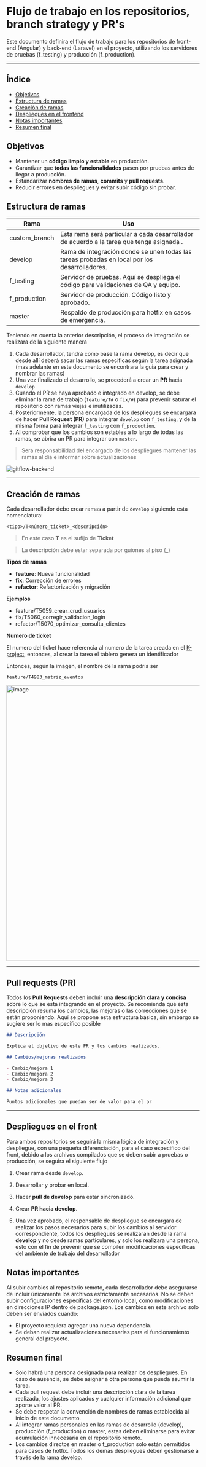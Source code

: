 # Flujo de trabajo en los repositorios, branch strategy y PR's

Este documento definira el flujo de trabajo para los repositorios de front-end (Angular) y back-end (Laravel) en el proyecto, utilizando los servidores de pruebas (f_testing) y producción (f_production).

---

## Índice

- [Objetivos](#objetivos)
- [Estructura de ramas](#estructura-de-ramas)
- [Creación de ramas](#creación-de-ramas)
- [Despliegues en el frontend](#despliegues-en-el-front)
- [Notas importantes](#notas-importantes)
- [Resumen final](#resumen-final)

## Objetivos

- Mantener un **código limpio y estable** en producción.
- Garantizar que **todas las funcionalidades** pasen por pruebas antes de llegar a producción.
- Estandarizar **nombres de ramas**, **commits** y **pull requests**.
- Reducir errores en despliegues y evitar subir código sin probar.

## Estructura de ramas

| Rama          | Uso                                                                                           |
| ------------- | --------------------------------------------------------------------------------------------- |
| custom_branch | Esta rema será particular a cada desarrollador de acuerdo a la tarea que tenga asignada .     |
| develop       | Rama de integración donde se unen todas las tareas probadas en local por los desarrolladores. |
| f_testing     | Servidor de pruebas. Aquí se despliega el código para validaciones de QA y equipo.            |
| f_production  | Servidor de producción. Código listo y aprobado.                                              |
| master        | Respaldo de producción para hotfix en casos de emergencia.                                    |

Teniendo en cuenta la anterior descripción, el proceso de integración se realizara de la siguiente manera

1.  Cada desarrollador, tendrá como base la rama develop, es decir que desde allí deberá sacar las ramas especificas según la tarea asignada (mas adelante en este documento se encontrara la guía para crear y nombrar las ramas)
2.  Una vez finalizado el desarrollo, se procederá a crear un **PR** hacia `develop`
3.  Cuando el PR se haya aprobado e integrado en develop, se debe eliminar la rama de trabajo (`feature/T#` o `fix/#`) para prevenir saturar el repositorio con ramas viejas e inutilizadas.
4.  Posteriormente, la persona encargada de los despliegues se encargara de hacer **Pull Request (PR)** para integrar `develop` con `f_testing`, y de la misma forma para integrar `f_testing` con `f_production`.
5.  Al comprobar que los cambios son estables a lo largo de todas las ramas, se abrira un PR para integrar con `master`.

> Sera responsabilidad del encargado de los despliegues mantener las ramas al día e informar sobre actualizaciones

![gitflow-backend](https://github.com/user-attachments/assets/ea9bd56d-d7b2-4886-9ec8-b4a88b7d1574)

---

## Creación de ramas

Cada desarrollador debe crear ramas a partir de `develop` siguiendo esta nomenclatura:

```
<tipo>/T<número_ticket>_<descripción>
```

> En este caso **T** es el sufijo de **Ticket**

> La descripción debe estar separada por guiones al piso (\_)

**Tipos de ramas**

- **feature**: Nueva funcionalidad
- **fix**: Corrección de errores
- **refactor**: Refactorización y migración

**Ejemplos**

- feature/T5059_crear_crud_usuarios
- fix/T5060_corregir_validacion_login
- refactor/T5070_optimizar_consulta_clientes

**Numero de ticket**

El numero del ticket hace referencia al numero de la tarea creada en el [K-project](https://kproject.garantiascomunitarias.com/), entonces, al crear la tarea el tablero genera un identificador

Entonces, según la imagen, el nombre de la rama podría ser

`feature/T4983_matriz_eventos`

<img width="1578" height="717" alt="image" src="https://github.com/user-attachments/assets/cc77bd61-62b5-4b5b-921e-7afdb68186b6" />

---

## Pull requests (PR)

Todos los **Pull Requests** deben incluir una **descripción clara y concisa** sobre lo que se está integrando en el proyecto. Se recomienda que esta descripción resuma los cambios, las mejoras o las correcciones que se están proponiendo. Aquí se propone esta estructura básica, sin embargo se sugiere ser lo mas especifico posible

```markdown
## Descripción

Explica el objetivo de este PR y los cambios realizados.

## Cambios/mejoras realizados

- Cambio/mejora 1
- Cambio/mejora 2
- Cambio/mejora 3

## Notas adicionales

Puntos adicionales que puedan ser de valor para el pr
```

---

## Despliegues en el front

Para ambos repositorios se seguirá la misma lógica de integración y despliegue, con una pequeña diferenciación, para el caso especifico del front, debido a los archivos compilados que se deben subir a pruebas o producción, se seguira el siguiente flujo

1. Crear rama desde `develop`.
2. Desarrollar y probar en local.
3. Hacer **pull de develop** para estar sincronizado.
4. Crear **PR hacia develop**.

5. Una vez aprobado, el responsable de despliegue se encargara de realizar los pasos necesarios para subir los cambios al servidor correspondiente, todos los despliegues se realizaran desde la rama **develop** y no desde ramas particulares, y solo los realizara una persona, esto con el fin de prevenir que se compilen modificaciones especificas del ambiente de trabajo del desarrollador

## Notas importantes

Al subir cambios al repositorio remoto, cada desarrollador debe asegurarse de incluir únicamente los archivos estrictamente necesarios. No se deben subir configuraciones específicas del entorno local, como modificaciones en direcciones IP dentro de package.json. Los cambios en este archivo solo deben ser enviados cuando:

- El proyecto requiera agregar una nueva dependencia.
- Se deban realizar actualizaciones necesarias para el funcionamiento general del proyecto.

## Resumen final

- Solo habrá una persona designada para realizar los despliegues. En caso de ausencia, se debe asignar a otra persona que pueda asumir la tarea.
- Cada pull request debe incluir una descripción clara de la tarea realizada, los ajustes aplicados y cualquier información adicional que aporte valor al PR.
- Se debe respetar la convención de nombres de ramas establecida al inicio de este documento.
- Al integrar ramas personales en las ramas de desarrollo (develop), producción (f_production) o master, estas deben eliminarse para evitar acumulación innecesaria en el repositorio remoto.
- Los cambios directos en master o f_production solo están permitidos para casos de hotfix. Todos los demás despliegues deben gestionarse a través de la rama develop.
